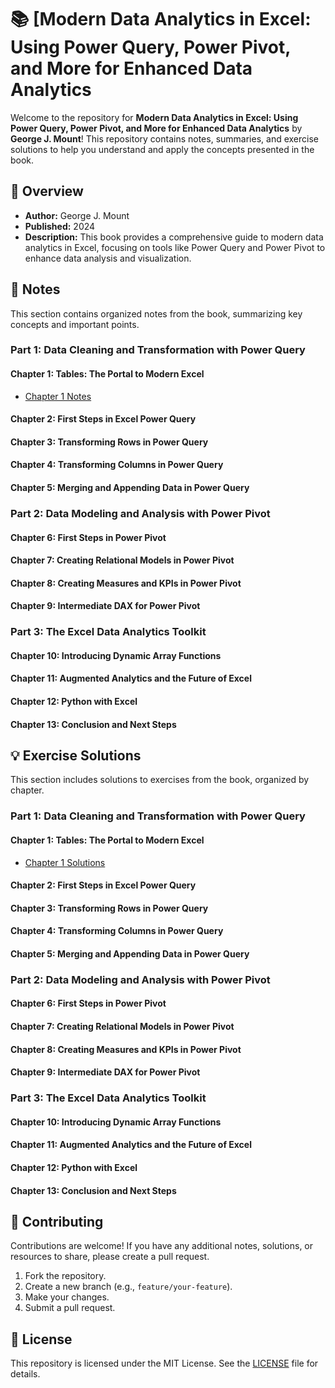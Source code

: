 # 📚 [Modern Data Analytics in Excel: Using Power Query, Power Pivot, and More for Enhanced Data Analytics

Welcome to the repository for **Modern Data Analytics in Excel: Using Power Query, Power Pivot, and More for Enhanced Data Analytics** by **George J. Mount**! This repository contains notes, summaries, and exercise solutions to help you understand and apply the concepts presented in the book.

## 📖 Overview

- **Author:** George J. Mount
- **Published:** 2024
- **Description:** This book provides a comprehensive guide to modern data analytics in Excel, focusing on tools like Power Query and Power Pivot to enhance data analysis and visualization.

## 📝 Notes

This section contains organized notes from the book, summarizing key concepts and important points.

### Part 1: Data Cleaning and Transformation with Power Query

#### Chapter 1: Tables: The Portal to Modern Excel

- [Chapter 1 Notes](./Chapter1/ch_01.xlsx)

#### Chapter 2: First Steps in Excel Power Query

#### Chapter 3: Transforming Rows in Power Query

#### Chapter 4: Transforming Columns in Power Query

#### Chapter 5: Merging and Appending Data in Power Query

### Part 2: Data Modeling and Analysis with Power Pivot

#### Chapter 6: First Steps in Power Pivot

#### Chapter 7: Creating Relational Models in Power Pivot

#### Chapter 8: Creating Measures and KPIs in Power Pivot

#### Chapter 9: Intermediate DAX for Power Pivot

### Part 3: The Excel Data Analytics Toolkit

#### Chapter 10: Introducing Dynamic Array Functions

#### Chapter 11: Augmented Analytics and the Future of Excel

#### Chapter 12: Python with Excel

#### Chapter 13: Conclusion and Next Steps


## 💡 Exercise Solutions

This section includes solutions to exercises from the book, organized by chapter.

### Part 1: Data Cleaning and Transformation with Power Query

#### Chapter 1: Tables: The Portal to Modern Excel

- [Chapter 1 Solutions](./Chapter1/ch_01_exercises.xlsx)

#### Chapter 2: First Steps in Excel Power Query

#### Chapter 3: Transforming Rows in Power Query

#### Chapter 4: Transforming Columns in Power Query

#### Chapter 5: Merging and Appending Data in Power Query

### Part 2: Data Modeling and Analysis with Power Pivot

#### Chapter 6: First Steps in Power Pivot

#### Chapter 7: Creating Relational Models in Power Pivot

#### Chapter 8: Creating Measures and KPIs in Power Pivot

#### Chapter 9: Intermediate DAX for Power Pivot

### Part 3: The Excel Data Analytics Toolkit

#### Chapter 10: Introducing Dynamic Array Functions

#### Chapter 11: Augmented Analytics and the Future of Excel

#### Chapter 12: Python with Excel

#### Chapter 13: Conclusion and Next Steps


## 🤝 Contributing

Contributions are welcome! If you have any additional notes, solutions, or resources to share, please create a pull request. 

1. Fork the repository.
2. Create a new branch (e.g., `feature/your-feature`).
3. Make your changes.
4. Submit a pull request.

## 📄 License

This repository is licensed under the MIT License. See the [LICENSE](LICENSE) file for details.
